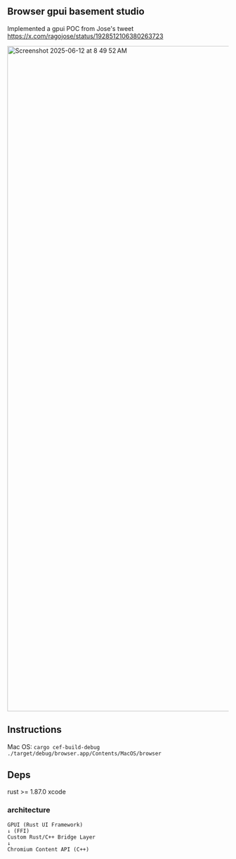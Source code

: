 ## Browser gpui basement studio

Implemented a gpui POC from Jose's tweet https://x.com/ragojose/status/1928512106380263723

<img width="1512" alt="Screenshot 2025-06-12 at 8 49 52 AM" src="https://github.com/user-attachments/assets/2e703b36-ab89-4100-8292-c637d9ee91dc" />

## Instructions

Mac OS:
`cargo cef-build-debug`
`./target/debug/browser.app/Contents/MacOS/browser`

## Deps

rust >= 1.87.0
xcode

### architecture

```
GPUI (Rust UI Framework)
↓ (FFI)
Custom Rust/C++ Bridge Layer
↓
Chromium Content API (C++)
```
